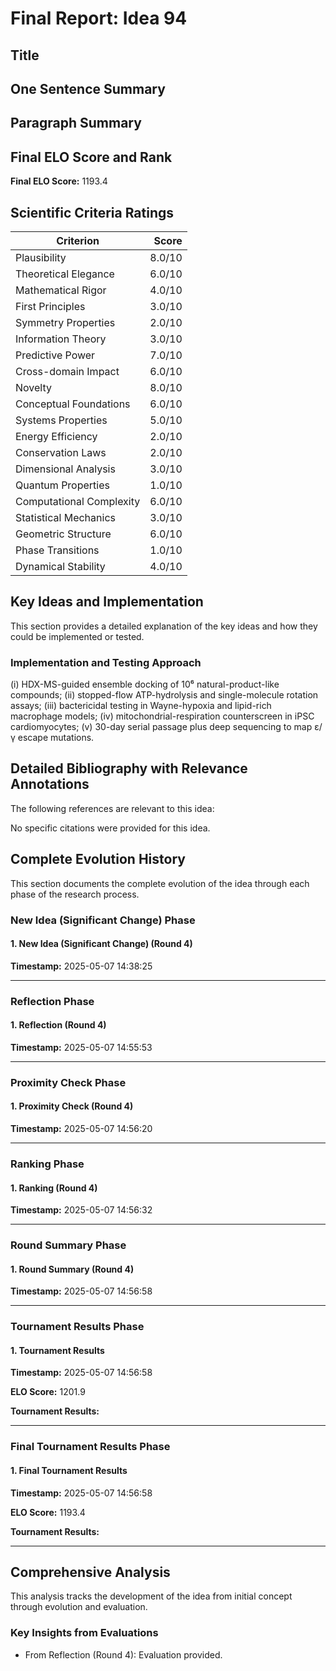 # Final Report: Idea 94

## Title



## One Sentence Summary



## Paragraph Summary



## Final ELO Score and Rank

**Final ELO Score:** 1193.4

## Scientific Criteria Ratings

| Criterion | Score |
|---|---:|
| Plausibility | 8.0/10 |
| Theoretical Elegance | 6.0/10 |
| Mathematical Rigor | 4.0/10 |
| First Principles | 3.0/10 |
| Symmetry Properties | 2.0/10 |
| Information Theory | 3.0/10 |
| Predictive Power | 7.0/10 |
| Cross-domain Impact | 6.0/10 |
| Novelty | 8.0/10 |
| Conceptual Foundations | 6.0/10 |
| Systems Properties | 5.0/10 |
| Energy Efficiency | 2.0/10 |
| Conservation Laws | 2.0/10 |
| Dimensional Analysis | 3.0/10 |
| Quantum Properties | 1.0/10 |
| Computational Complexity | 6.0/10 |
| Statistical Mechanics | 3.0/10 |
| Geometric Structure | 6.0/10 |
| Phase Transitions | 1.0/10 |
| Dynamical Stability | 4.0/10 |

## Key Ideas and Implementation

This section provides a detailed explanation of the key ideas and how they could be implemented or tested.

### Implementation and Testing Approach

(i) HDX-MS-guided ensemble docking of 10⁶ natural-product-like compounds; (ii) stopped-flow ATP-hydrolysis and single-molecule rotation assays; (iii) bactericidal testing in Wayne-hypoxia and lipid-rich macrophage models; (iv) mitochondrial-respiration counterscreen in iPSC cardiomyocytes; (v) 30-day serial passage plus deep sequencing to map ε/γ escape mutations.


## Detailed Bibliography with Relevance Annotations

The following references are relevant to this idea:

No specific citations were provided for this idea.

## Complete Evolution History

This section documents the complete evolution of the idea through each phase of the research process.

### New Idea (Significant Change) Phase

#### 1. New Idea (Significant Change) (Round 4)
**Timestamp:** 2025-05-07 14:38:25



---

### Reflection Phase

#### 1. Reflection (Round 4)
**Timestamp:** 2025-05-07 14:55:53



---

### Proximity Check Phase

#### 1. Proximity Check (Round 4)
**Timestamp:** 2025-05-07 14:56:20



---

### Ranking Phase

#### 1. Ranking (Round 4)
**Timestamp:** 2025-05-07 14:56:32



---

### Round Summary Phase

#### 1. Round Summary (Round 4)
**Timestamp:** 2025-05-07 14:56:58



---

### Tournament Results Phase

#### 1. Tournament Results
**Timestamp:** 2025-05-07 14:56:58

**ELO Score:** 1201.9

**Tournament Results:**



---

### Final Tournament Results Phase

#### 1. Final Tournament Results
**Timestamp:** 2025-05-07 14:56:58

**ELO Score:** 1193.4

**Tournament Results:**



---

## Comprehensive Analysis

This analysis tracks the development of the idea from initial concept through evolution and evaluation.

### Key Insights from Evaluations

- From Reflection (Round 4): Evaluation provided.
